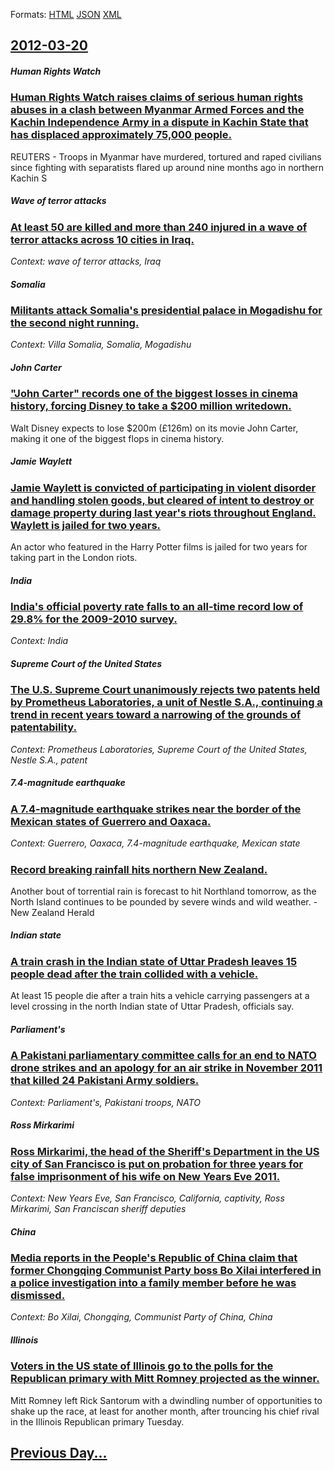 
Formats: [HTML](2012/03/20/index.html)  [JSON](2012/03/20/index.json)  [XML](2012/03/20/index.xml)  

## [2012-03-20](/news/2012/03/20/index.md)

##### Human Rights Watch
### [Human Rights Watch raises claims of serious human rights abuses in a clash between Myanmar Armed Forces and the Kachin Independence Army in a dispute in Kachin State that has displaced approximately 75,000 people. ](/news/2012/03/20/human-rights-watch-raises-claims-of-serious-human-rights-abuses-in-a-clash-between-myanmar-armed-forces-and-the-kachin-independence-army-in.md)
REUTERS - Troops in Myanmar have murdered, tortured and raped civilians since fighting with separatists flared up around nine months ago in northern Kachin S

##### Wave of terror attacks
### [At least 50 are killed and more than 240 injured in a wave of terror attacks across 10 cities in Iraq. ](/news/2012/03/20/at-least-50-are-killed-and-more-than-240-injured-in-a-wave-of-terror-attacks-across-10-cities-in-iraq.md)
_Context: wave of terror attacks, Iraq_

##### Somalia
### [Militants attack Somalia's presidential palace in Mogadishu for the second night running. ](/news/2012/03/20/militants-attack-somalia-s-presidential-palace-in-mogadishu-for-the-second-night-running.md)
_Context: Villa Somalia, Somalia, Mogadishu_

##### John Carter
### ["John Carter" records one of the biggest losses in cinema history, forcing Disney to take a $200 million writedown. ](/news/2012/03/20/john-carter-records-one-of-the-biggest-losses-in-cinema-history-forcing-disney-to-take-a-200-million-writedown.md)
Walt Disney expects to lose $200m (£126m) on its movie John Carter, making it one of the biggest flops in cinema history.

##### Jamie Waylett
### [Jamie Waylett is convicted of participating in violent disorder and handling stolen goods, but cleared of intent to destroy or damage property during last year's riots throughout England. Waylett is jailed for two years. ](/news/2012/03/20/jamie-waylett-is-convicted-of-participating-in-violent-disorder-and-handling-stolen-goods-but-cleared-of-intent-to-destroy-or-damage-proper.md)
An actor who featured in the Harry Potter films is jailed for two years for taking part in the London riots.

##### India
### [India's official poverty rate falls to an all-time record low of 29.8% for the 2009-2010 survey. ](/news/2012/03/20/india-s-official-poverty-rate-falls-to-an-all-time-record-low-of-29-8-for-the-2009-2010-survey.md)
_Context: India_

##### Supreme Court of the United States
### [The U.S. Supreme Court unanimously rejects two patents held by Prometheus Laboratories, a unit of Nestle S.A., continuing a trend in recent years toward a narrowing of the grounds of patentability. ](/news/2012/03/20/the-u-s-supreme-court-unanimously-rejects-two-patents-held-by-prometheus-laboratories-a-unit-of-nestla-c-s-a-continuing-a-trend-in-recent.md)
_Context: Prometheus Laboratories, Supreme Court of the United States, Nestle S.A., patent_

##### 7.4-magnitude earthquake
### [A 7.4-magnitude earthquake strikes near the border of the Mexican states of Guerrero and Oaxaca. ](/news/2012/03/20/a-7-4-magnitude-earthquake-strikes-near-the-border-of-the-mexican-states-of-guerrero-and-oaxaca.md)
_Context: Guerrero, Oaxaca, 7.4-magnitude earthquake, Mexican state_

##### 
### [Record breaking rainfall hits northern New Zealand. ](/news/2012/03/20/record-breaking-rainfall-hits-northern-new-zealand.md)
Another bout of torrential rain is forecast to hit Northland tomorrow, as the North Island continues to be pounded by severe winds and wild weather. - New Zealand Herald

##### Indian state
### [A train crash in the Indian state of Uttar Pradesh leaves 15 people dead after the train collided with a vehicle. ](/news/2012/03/20/a-train-crash-in-the-indian-state-of-uttar-pradesh-leaves-15-people-dead-after-the-train-collided-with-a-vehicle.md)
At least 15 people die after a train hits a vehicle carrying passengers at a level crossing in the north Indian state of Uttar Pradesh, officials say.

##### Parliament's
### [A Pakistani parliamentary committee calls for an end to NATO drone strikes and an apology for an air strike in November 2011 that killed 24 Pakistani Army soldiers. ](/news/2012/03/20/a-pakistani-parliamentary-committee-calls-for-an-end-to-nato-drone-strikes-and-an-apology-for-an-air-strike-in-november-2011-that-killed-24.md)
_Context: Parliament's, Pakistani troops, NATO_

##### Ross Mirkarimi
### [Ross Mirkarimi, the head of the Sheriff's Department in the US city of San Francisco is put on probation for three years for false imprisonment of his wife on New Years Eve 2011. ](/news/2012/03/20/ross-mirkarimi-the-head-of-the-sheriff-s-department-in-the-us-city-of-san-francisco-is-put-on-probation-for-three-years-for-false-imprisonm.md)
_Context: New Years Eve, San Francisco, California, captivity, Ross Mirkarimi, San Franciscan sheriff deputies_

##### China
### [Media reports in the People's Republic of China claim that former Chongqing Communist Party boss Bo Xilai interfered in a police investigation into a family member before he was dismissed. ](/news/2012/03/20/media-reports-in-the-people-s-republic-of-china-claim-that-former-chongqing-communist-party-boss-bo-xilai-interfered-in-a-police-investigati.md)
_Context: Bo Xilai, Chongqing, Communist Party of China, China_

##### Illinois
### [Voters in the US state of Illinois go to the polls for the Republican primary with Mitt Romney projected as the winner.](/news/2012/03/20/voters-in-the-us-state-of-illinois-go-to-the-polls-for-the-republican-primary-with-mitt-romney-projected-as-the-winner.md)
Mitt Romney left Rick Santorum with a dwindling number of opportunities to shake up the race, at least for another month, after trouncing his chief rival in the Illinois Republican primary Tuesday.

## [Previous Day...](/news/2012/03/19/index.md)

